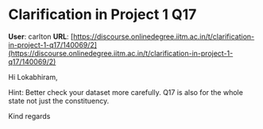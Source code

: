 # Clarification in Project 1 Q17

**User**: carlton
**URL**: [https://discourse.onlinedegree.iitm.ac.in/t/clarification-in-project-1-q17/140069/2](https://discourse.onlinedegree.iitm.ac.in/t/clarification-in-project-1-q17/140069/2)

Hi Lokabhiram,

Hint: Better check your dataset more carefully. Q17 is also for the whole state not just the constituency.

Kind regards
